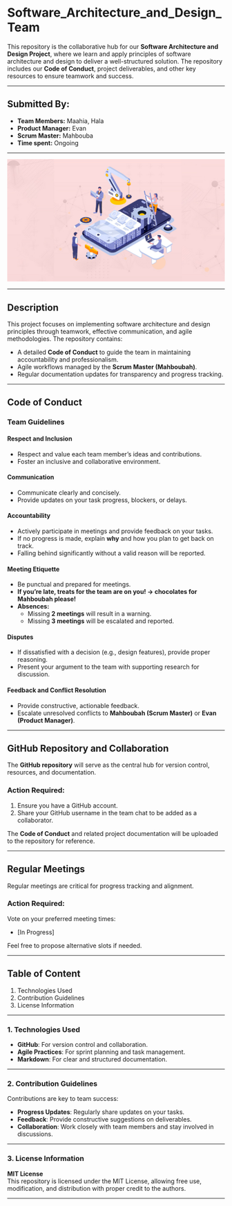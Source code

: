 # **Software_Architecture_and_Design_Team**
This repository is the collaborative hub for our **Software Architecture and Design Project**, where we learn and apply principles of software architecture and design to deliver a well-structured solution. The repository includes our **Code of Conduct**, project deliverables, and other key resources to ensure teamwork and success.

---

## **Submitted By:**
- **Team Members:** Maahia, Hala  
- **Product Manager:** Evan  
- **Scrum Master:** Mahbouba
- **Time spent:** Ongoing  

---

<img src='https://github.com/Evan-Balson/SDA-Spring-Project/blob/main/SoftwareArchitects.jpg' alt="Team Project Banner" />

---

## **Description**
This project focuses on implementing software architecture and design principles through teamwork, effective communication, and agile methodologies. The repository contains:

- A detailed **Code of Conduct** to guide the team in maintaining accountability and professionalism.  
- Agile workflows managed by the **Scrum Master (Mahboubah)**.  
- Regular documentation updates for transparency and progress tracking.  

---

## **Code of Conduct**

### **Team Guidelines**
#### **Respect and Inclusion**
- Respect and value each team member’s ideas and contributions.  
- Foster an inclusive and collaborative environment.  

#### **Communication**
- Communicate clearly and concisely.  
- Provide updates on your task progress, blockers, or delays.  

#### **Accountability**
- Actively participate in meetings and provide feedback on your tasks.  
- If no progress is made, explain **why** and how you plan to get back on track.  
- Falling behind significantly without a valid reason will be reported.  

#### **Meeting Etiquette**
- Be punctual and prepared for meetings.  
- **If you’re late, treats for the team are on you! -> chocolates for Mahboubah please!**  
- **Absences:**  
  - Missing **2 meetings** will result in a warning.  
  - Missing **3 meetings** will be escalated and reported.  

#### **Disputes**
- If dissatisfied with a decision (e.g., design features), provide proper reasoning.  
- Present your argument to the team with supporting research for discussion.  

#### **Feedback and Conflict Resolution**
- Provide constructive, actionable feedback.  
- Escalate unresolved conflicts to **Mahboubah (Scrum Master)** or **Evan (Product Manager)**.  

---

## **GitHub Repository and Collaboration**
The **GitHub repository** will serve as the central hub for version control, resources, and documentation.

### **Action Required:**
1. Ensure you have a GitHub account.  
2. Share your GitHub username in the team chat to be added as a collaborator.  

The **Code of Conduct** and related project documentation will be uploaded to the repository for reference.  

---

## **Regular Meetings**
Regular meetings are critical for progress tracking and alignment.

### **Action Required:**  
Vote on your preferred meeting times:  
- [In Progress]  

Feel free to propose alternative slots if needed.  

---

## **Table of Content**
1. Technologies Used  
2. Contribution Guidelines  
3. License Information  

---

### **1. Technologies Used**
- **GitHub**: For version control and collaboration.  
- **Agile Practices**: For sprint planning and task management.  
- **Markdown**: For clear and structured documentation.  

---

### **2. Contribution Guidelines**
Contributions are key to team success:  
- **Progress Updates**: Regularly share updates on your tasks.  
- **Feedback**: Provide constructive suggestions on deliverables.  
- **Collaboration**: Work closely with team members and stay involved in discussions.  

---

### **3. License Information**
**MIT License**  
This repository is licensed under the MIT License, allowing free use, modification, and distribution with proper credit to the authors.  

---
